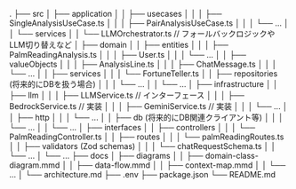 .
├── src
│   ├── application
│   │   ├── usecases
│   │   │   ├── SingleAnalysisUseCase.ts
│   │   │   ├── PairAnalysisUseCase.ts
│   │   │   └── ...
│   │   └── services
│   │       └── LLMOrchestrator.ts  // フォールバックロジックやLLM切り替えなど
│   ├── domain
│   │   ├── entities
│   │   │   ├── PalmReadingAnalysis.ts
│   │   │   ├── User.ts
│   │   │   └── ...
│   │   ├── valueObjects
│   │   │   ├── AnalysisLine.ts
│   │   │   ├── ChatMessage.ts
│   │   │   └── ...
│   │   ├── services
│   │   │   └── FortuneTeller.ts
│   │   ├── repositories (将来的にDBを扱う場合)
│   │   │   └── ...
│   │   └── ...
│   ├── infrastructure
│   │   ├── llm
│   │   │   ├── LLMService.ts         // インターフェース
│   │   │   ├── BedrockService.ts     // 実装
│   │   │   ├── GeminiService.ts      // 実装
│   │   │   └── ...
│   │   ├── http
│   │   │   └── ...
│   │   ├── db (将来的にDB関連クライアント等)
│   │   │   └── ...
│   │   └── ...
│   ├── interfaces
│   │   ├── controllers
│   │   │   └── PalmReadingController.ts
│   │   ├── routes
│   │   │   └── palmReadingRoutes.ts
│   │   ├── validators (Zod schemas)
│   │   │   └── chatRequestSchema.ts
│   │   └── ...
│   └── ...
├── docs
│   ├── diagrams
│   │   ├── domain-class-diagram.mmd
│   │   ├── data-flow.mmd
│   │   ├── context-map.mmd
│   │   └── ...
│   └── architecture.md
├── .env
├── package.json
└── README.md
